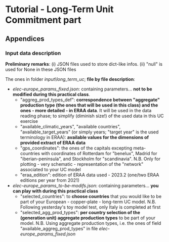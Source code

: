 # Tutorial - Long-Term Unit Commitment part

## Appendices

### Input data description

**Preliminary remarks**: (i) JSON files used to store dict-like infos. (ii) "null" is used for None in these JSON files

The ones in folder *input\long_term_uc*; **file by file description**:
- *elec-europe_params_fixed.json*: containing parameters... **not to be modified during this practical class**. 
    - "aggreg_prod_types_def": **correspondence between "aggregate" production type (the ones that will be used in this class) and the ones - more detailed - in ERAA data**. It will be used in the data reading phase; to simplify (diminish size!) of the used data in this UC exercise
    - "available_climatic_years", "available countries", "available_target_years" (or simply years; "target year" is the used terminology in ERAA): **available values for the dimensions of provided extract of ERAA data**
    - "gps_coordinates": the ones of the capitals excepting meta-countries with coordinates of Rotterdam for "benelux", Madrid for "iberian-peninsula", and Stockholm for "scandinavia". N.B. Only for plotting - very schematic - representation of the "network" associated to your UC model
    - "eraa_edition": edition of ERAA data used - 2023.2 (one/two ERAA editions per year from 2021)
- *elec-europe_params_to-be-modifs.json*: containing parameters... **you can play with during this practical class**
    - "selected_countries": to **choose countries** that you would like to be part of your European - copper-plate - long-term UC model. N.B. Following yesterday's toy model test, only Italy is completed at first
    - "selected_agg_prod_types": **per country selection of the (generation unit) aggregate production types** to be part of your model. N.B. Using aggregate production types, i.e. the ones of field "available_aggreg_prod_types" in file *elec-europe_params_fixed.json*

